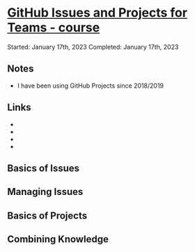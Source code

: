 # [GitHub Issues and Projects for Teams - course](https://www.linkedin.com/learning/github-issues-and-projects-for-teams)
Started: January 17th, 2023
Completed: January 17th, 2023

## Notes
- I have been using GitHub Projects since 2018/2019

## Links
- []()
- []()
- []()
- []()


## Basics of Issues
## Managing Issues
## Basics of Projects
## Combining Knowledge
